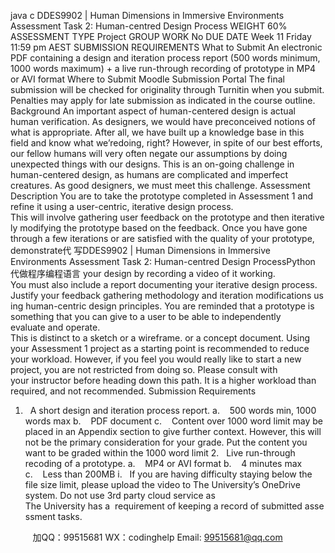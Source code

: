 java c
DDES9902 | Human Dimensions in Immersive Environments 
Assessment Task 2: Human-centred Design Process
WEIGHT 60%
ASSESSMENT TYPE Project
GROUP WORK No
DUE DATE Week 11 Friday 11:59 pm AEST
SUBMISSION REQUIREMENTS 
What to Submit 
An electronic PDF containing a design and iteration process report (500 words minimum, 1000 words maximum) + a live run-through recording of prototype in MP4 or AVI format
Where to Submit 
Moodle Submission Portal
The final submission will be checked for originality through Turnitin when you submit. Penalties may apply for late submission as indicated in the course outline. 
Background 
An important aspect of human-centered design is actual human verification. As designers, we would have preconceived notions of what is appropriate. After all, we have built up a knowledge base in this field and know what we’redoing, right? However, in spite of our best efforts, our fellow humans will very often negate our assumptions by doing unexpected things with our designs. This is an on-going challenge in human-centered design, as humans are complicated and imperfect creatures. As good designers, we must meet this challenge.
Assessment Description 
You are to take the prototype completed in Assessment 1 and refine it using a user-centric, iterative design process. This will involve gathering user feedback on the prototype and then iteratively modifying the prototype based on the feedback. Once you have gone through a few iterations or are satisfied with the quality of your prototype, demonstrate代 写DDES9902 | Human Dimensions in Immersive Environments Assessment Task 2: Human-centred Design ProcessPython
代做程序编程语言 your design by recording a video of it working.
You must also include a report documenting your iterative design process. Justify your feedback gathering methodology and iteration modifications using human-centric design principles. 
You are reminded that a prototype is something that you can give to a user to be able to independently evaluate and operate. This is distinct to a sketch or a wireframe. or a concept document. 
Using your Assessment 1 project as a starting point is recommended to reduce your workload. However, if you feel you would really like to start a new project, you are not restricted from doing so. Please consult with your instructor before heading down this path. It is a higher workload than required, and not recommended. 
Submission Requirements 
1.   A short design and iteration process report.
a.    500 words min, 1000 words max
b.    PDF document
c.    Content over 1000 word limit may be placed in an Appendix section to give further context. However, this will not be the primary consideration for your grade. Put the content you want to be graded within the 1000 word limit 
2.   Live run-through recoding of a prototype.
a.    MP4 or AVI format 
b.    4 minutes max 
c.    Less than 200MB
i.   If you are having difficulty staying below the file size limit, please upload the video to The University’s OneDrive system. Do not use 3rd party cloud service as The University has a  requirement of keeping a record of submitted assessment tasks. 





         
加QQ：99515681  WX：codinghelp  Email: 99515681@qq.com
